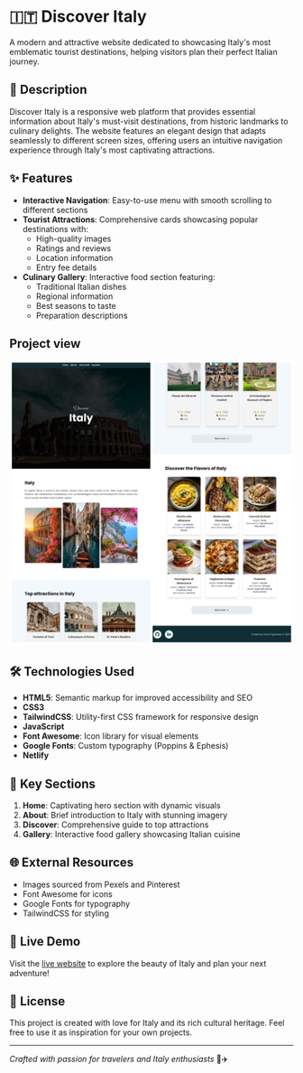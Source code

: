 # 🇮🇹 Discover Italy

A modern and attractive website dedicated to showcasing Italy's most emblematic tourist destinations, helping visitors plan their perfect Italian journey.

## 📝 Description

Discover Italy is a responsive web platform that provides essential information about Italy's must-visit destinations, from historic landmarks to culinary delights. The website features an elegant design that adapts seamlessly to different screen sizes, offering users an intuitive navigation experience through Italy's most captivating attractions.

## ✨ Features

- **Interactive Navigation**: Easy-to-use menu with smooth scrolling to different sections
- **Tourist Attractions**: Comprehensive cards showcasing popular destinations with:
  - High-quality images
  - Ratings and reviews
  - Location information
  - Entry fee details
- **Culinary Gallery**: Interactive food section featuring:
  - Traditional Italian dishes
  - Regional information
  - Best seasons to taste
  - Preparation descriptions


## Project view

<img src="assets/project-callage.jpg" width="700px">

## 🛠️ Technologies Used

- **HTML5**: Semantic markup for improved accessibility and SEO
- **CSS3**
- **TailwindCSS**: Utility-first CSS framework for responsive design
- **JavaScript**
- **Font Awesome**: Icon library for visual elements
- **Google Fonts**: Custom typography (Poppins & Ephesis)
- **Netlify**

## 🎯 Key Sections

1. **Home**: Captivating hero section with dynamic visuals
2. **About**: Brief introduction to Italy with stunning imagery
3. **Discover**: Comprehensive guide to top attractions
4. **Gallery**: Interactive food gallery showcasing Italian cuisine

## 🌐 External Resources

- Images sourced from Pexels and Pinterest
- Font Awesome for icons
- Google Fonts for typography
- TailwindCSS for styling

## 🚀 Live Demo

Visit the <a href="https://turism-italy.netlify.app/">live website</a> to explore the beauty of Italy and plan your next adventure!

## 📄 License

This project is created with love for Italy and its rich cultural heritage. Feel free to use it as inspiration for your own projects.

---

_Crafted with passion for travelers and Italy enthusiasts_ 🍝✈️
